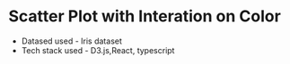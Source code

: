 # Scatter Plot with Interation on Color 

-  Datased used - Iris dataset
-  Tech stack used - D3.js,React, typescript

